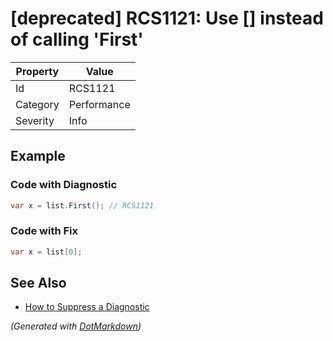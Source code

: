 # \[deprecated\] RCS1121: Use \[\] instead of calling 'First'

| Property | Value       |
| -------- | ----------- |
| Id       | RCS1121     |
| Category | Performance |
| Severity | Info        |

## Example

### Code with Diagnostic

```csharp
var x = list.First(); // RCS1121
```

### Code with Fix

```csharp
var x = list[0];
```

## See Also

* [How to Suppress a Diagnostic](../HowToConfigureAnalyzers.md#how-to-suppress-a-diagnostic)


*\(Generated with [DotMarkdown](http://github.com/JosefPihrt/DotMarkdown)\)*